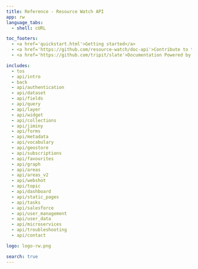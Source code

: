```yaml
---
title: Reference - Resource Watch API
app: rw
language_tabs:
  - shell: cURL

toc_footers:
  - <a href='quickstart.html'>Getting started</a>
  - <a href='https://github.com/resource-watch/doc-api'>Contribute to these docs</a>
  - <a href='https://github.com/tripit/slate'>Documentation Powered by Slate</a>

includes:
  - tos
  - api/intro
  - back
  - api/authentication
  - api/dataset
  - api/fields
  - api/query
  - api/layer
  - api/widget
  - api/collections
  - api/jiminy
  - api/forms
  - api/metadata
  - api/vocabulary
  - api/geostore
  - api/subscriptions
  - api/favourites
  - api/graph
  - api/areas
  - api/areas_v2
  - api/webshot
  - api/topic
  - api/dashboard
  - api/static_pages
  - api/tasks
  - api/salesforce
  - api/user_management
  - api/user_data
  - api/microservices
  - api/troubleshooting
  - api/contact

logo: logo-rw.png

search: true
---
```

